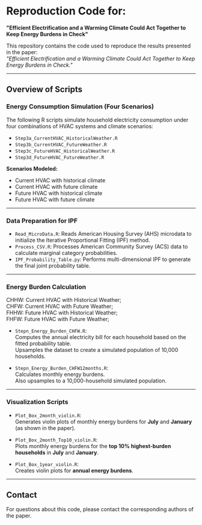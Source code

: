 # Reproduction Code for:  
**"Efficient Electrification and a Warming Climate Could Act Together to Keep Energy Burdens in Check"**

This repository contains the code used to reproduce the results presented in the paper:  
*"Efficient Electrification and a Warming Climate Could Act Together to Keep Energy Burdens in Check."*

---

## Overview of Scripts

### Energy Consumption Simulation (Four Scenarios)

The following R scripts simulate household electricity consumption under four combinations of HVAC systems and climate scenarios:

- `Step3a_CurrentHVAC_HistoricalWeather.R`  
- `Step3b_CurrentHVAC_FutureWeather.R`  
- `Step3c_FutureHVAC_HistoricalWeather.R`  
- `Step3d_FutureHVAC_FutureWeather.R`  

**Scenarios Modeled:**
- Current HVAC with historical climate  
- Current HVAC with future climate  
- Future HVAC with historical climate  
- Future HVAC with future climate  

---

### Data Preparation for IPF

- `Read_MicroData.R`: Reads American Housing Survey (AHS) microdata to initialize the Iterative Proportional Fitting (IPF) method.  
- `Process_CSV.R`: Processes American Community Survey (ACS) data to calculate marginal category probabilities.  
- `IPF_Probability_Table.py`: Performs multi-dimensional IPF to generate the final joint probability table.

---

### Energy Burden Calculation
CHHW: Current HVAC with Historical Weather;  
CHFW: Current HVAC with Future Weather;  
FHHW: Future HVAC with Historical Weather;  
FHFW: Future HVAC with Future Weather;  


- `Stepn_Energy_Burden_CHFW.R`:  
  Computes the annual electricity bill for each household based on the fitted probability table.  
  Upsamples the dataset to create a simulated population of 10,000 households.

- `Stepn_Energy_Burden_CHFW12months.R`:  
  Calculates monthly energy burdens.  
  Also upsamples to a 10,000-household simulated population.

---

### Visualization Scripts

- `Plot_Box_2month_violin.R`:  
  Generates violin plots of monthly energy burdens for **July** and **January** (as shown in the paper).

- `Plot_Box_2month_Top10_violin.R`:  
  Plots monthly energy burdens for the **top 10% highest-burden households** in **July** and **January**.

- `Plot_Box_1year_violin.R`:  
  Creates violin plots for **annual energy burdens**.

---

## Contact

For questions about this code, please contact the corresponding authors of the paper.

